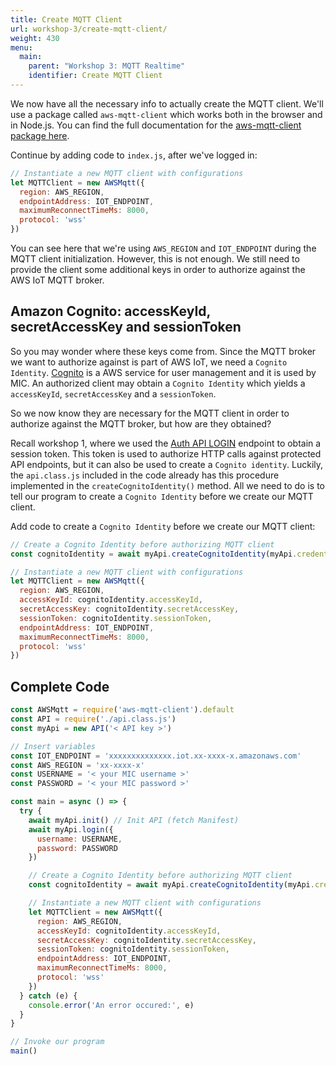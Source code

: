 ```yaml
---
title: Create MQTT Client
url: workshop-3/create-mqtt-client/
weight: 430
menu:
  main:
    parent: "Workshop 3: MQTT Realtime"
    identifier: Create MQTT Client
---
```


We now have all the necessary info to actually create the MQTT client. We'll use a package called `aws-mqtt-client` which works both in the browser and in Node.js. You can find the full documentation for the [aws-mqtt-client package here](https://github.com/jimmyn/aws-mqtt-client).

Continue by adding code to `index.js`, after we've logged in:

```javascript
// Instantiate a new MQTT client with configurations
let MQTTClient = new AWSMqtt({
  region: AWS_REGION,
  endpointAddress: IOT_ENDPOINT,
  maximumReconnectTimeMs: 8000,
  protocol: 'wss'
})
```

You can see here that we're using `AWS_REGION` and `IOT_ENDPOINT` during the MQTT client initialization. However, this is not enough. We still need to provide the client some additional keys in order to authorize against the AWS IoT MQTT broker.

## Amazon Cognito: accessKeyId, secretAccessKey and sessionToken

So you may wonder where these keys come from. Since the MQTT broker we want to authorize against is part of AWS IoT, we need a `Cognito Identity`. [Cognito](https://aws.amazon.com/cognito/) is a AWS service for user management and it is used by MIC. An authorized client may obtain a `Cognito Identity` which yields a `accessKeyId`, `secretAccessKey` and a `sessionToken`.

So we now know they are necessary for the MQTT client in order to authorize against the MQTT broker, but how are they obtained?

Recall workshop 1, where we used the [Auth API LOGIN](https://docs.telenorconnexion.com/mic/rest-api/auth/#login) endpoint to obtain a session token. This token is used to authorize HTTP calls against protected API endpoints, but it can also be used to create a `Cognito identity`. Luckily, the `api.class.js` included in the code already has this procedure implemented in the `createCognitoIdentity()` method. All we need to do is to tell our program to create a `Cognito Identity` before we create our MQTT client.

Add code to create a `Cognito Identity` before we create our MQTT client:

```javascript
// Create a Cognito Identity before authorizing MQTT client
const cognitoIdentity = await myApi.createCognitoIdentity(myApi.credentials.token)

// Instantiate a new MQTT client with configurations
let MQTTClient = new AWSMqtt({
  region: AWS_REGION,
  accessKeyId: cognitoIdentity.accessKeyId,
  secretAccessKey: cognitoIdentity.secretAccessKey,
  sessionToken: cognitoIdentity.sessionToken,
  endpointAddress: IOT_ENDPOINT,
  maximumReconnectTimeMs: 8000,
  protocol: 'wss'
})
```

## Complete Code

```javascript
const AWSMqtt = require('aws-mqtt-client').default
const API = require('./api.class.js')
const myApi = new API('< API key >')

// Insert variables
const IOT_ENDPOINT = 'xxxxxxxxxxxxxx.iot.xx-xxxx-x.amazonaws.com'
const AWS_REGION = 'xx-xxxx-x'
const USERNAME = '< your MIC username >'
const PASSWORD = '< your MIC password >'

const main = async () => {
  try {
    await myApi.init() // Init API (fetch Manifest)
    await myApi.login({
      username: USERNAME,
      password: PASSWORD
    })

    // Create a Cognito Identity before authorizing MQTT client
    const cognitoIdentity = await myApi.createCognitoIdentity(myApi.credentials.token)

    // Instantiate a new MQTT client with configurations
    let MQTTClient = new AWSMqtt({
      region: AWS_REGION,
      accessKeyId: cognitoIdentity.accessKeyId,
      secretAccessKey: cognitoIdentity.secretAccessKey,
      sessionToken: cognitoIdentity.sessionToken,
      endpointAddress: IOT_ENDPOINT,
      maximumReconnectTimeMs: 8000,
      protocol: 'wss'
    })
  } catch (e) {
    console.error('An error occured:', e)
  }
}

// Invoke our program
main()
```
